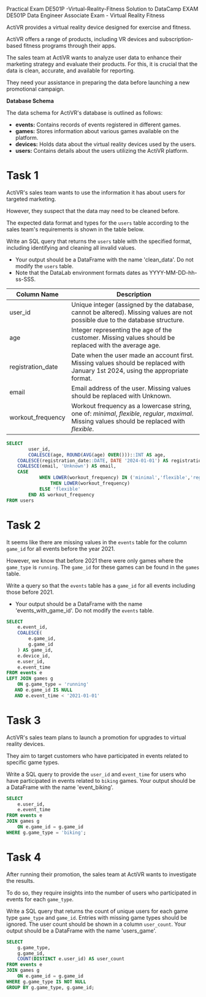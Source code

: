 Practical Exam DE501P -Virtual-Reality-Fitness
Solution to DataCamp EXAM  DE501P  Data Engineer Associate Exam - Virtual Reality Fitness

ActiVR provides a virtual reality device designed for exercise and fitness.

ActiVR offers a range of products, including VR devices and subscription-based fitness programs through their apps.

The sales team at ActiVR wants to analyze user data to enhance their marketing strategy and evaluate their products. For this, it is crucial that the data is clean, accurate, and available for reporting.

They need your assistance in preparing the data before launching a new promotional campaign.


**Database Schema**

The data schema for ActiVR's database is outlined as follows:

- **events:** Contains records of events registered in different games.
- **games:** Stores information about various games available on the platform.
- **devices:** Holds data about the virtual reality devices used by the users.
- **users:** Contains details about the users utilizing the ActiVR platform.


# Task 1

ActiVR's sales team wants to use the information it has about users for targeted marketing.

However, they suspect that the data may need to be cleaned before.

The expected data format and types for the `users` table according to the sales team's requirements is shown in the table below.

Write an SQL query that returns the `users` table with the specified format, including identifying and cleaning all invalid values. 
-  Your output should be a DataFrame with the name 'clean_data'. Do not modify the `users` table.
-  Note that the DataLab environment formats dates as YYYY-MM-DD-hh-ss-SSS. 


| Column Name     | Description                                                  |
|-----------------|--------------------------------------------------------------|
| user_id         | Unique integer (assigned by the database, cannot be altered). Missing values are not possible due to the database structure. |
| age             | Integer representing the age of the customer. Missing values should be replaced with the average age.                  |
| registration_date | Date when the user made an account first. Missing values should be replaced with January 1st 2024, using the appropriate format.   |
| email | Email address of the user. Missing values should be replaced with Unknown.  |
| workout_frequency        | Workout frequency as a lowercase string, one of: _minimal_, _flexible_, _regular_, _maximal_. Missing values should be replaced with _flexible_. |



```SQL
SELECT
        user_id,
        COALESCE(age, ROUND(AVG(age) OVER()))::INT AS age,
	COALESCE(registration_date::DATE, DATE '2024-01-01') AS registration_date,
	COALESCE(email, 'Unknown') AS email,
	CASE
            WHEN LOWER(workout_frequency) IN ('minimal','flexible','regular','maximal')
                THEN LOWER(workout_frequency)
            ELSE 'flexible'
        END AS workout_frequency
FROM users
```

# Task 2
It seems like there are missing values in the `events` table for the column `game_id` for all events before the year 2021.

However, we know that before 2021 there were only games where the `game_type` is `running`. The `game_id` for these games can be found in the `games` table.

Write a query so that the `events` table has a `game_id` for all events including those before 2021.

-  Your output should be a DataFrame with the name 'events_with_game_id'. Do not modify the `events` table.

``` SQL
SELECT
    e.event_id,
    COALESCE(
        e.game_id,
        g.game_id
    ) AS game_id,
    e.device_id,
    e.user_id,
    e.event_time
FROM events e
LEFT JOIN games g
    ON g.game_type = 'running'
   AND e.game_id IS NULL
   AND e.event_time < '2021-01-01'
```


# Task 3

ActiVR's sales team plans to launch a promotion for upgrades to virtual reality devices.

They aim to target customers who have participated in events related to specific game types.

Write a SQL query to provide the `user_id` and `event_time` for users who have participated in events related to `biking` games.  Your output should be a DataFrame with the name  'event_biking'.

```SQL
SELECT 
    e.user_id,
    e.event_time
FROM events e
JOIN games g
    ON e.game_id = g.game_id
WHERE g.game_type = 'biking';
```


# Task 4

After running their promotion, the sales team at ActiVR wants to investigate the results.

To do so, they require insights into the number of users who participated in events for each `game_type`.

Write a SQL query that returns the count of unique users for each game type `game_type` and `game_id`. Entries with missing game types should be ignored. The user count should be shown in a column `user_count`. Your output should be a DataFrame with the name 'users_game'.

``` SQL
SELECT 
    g.game_type,
    g.game_id,
    COUNT(DISTINCT e.user_id) AS user_count
FROM events e
JOIN games g
    ON e.game_id = g.game_id
WHERE g.game_type IS NOT NULL
GROUP BY g.game_type, g.game_id;
```
